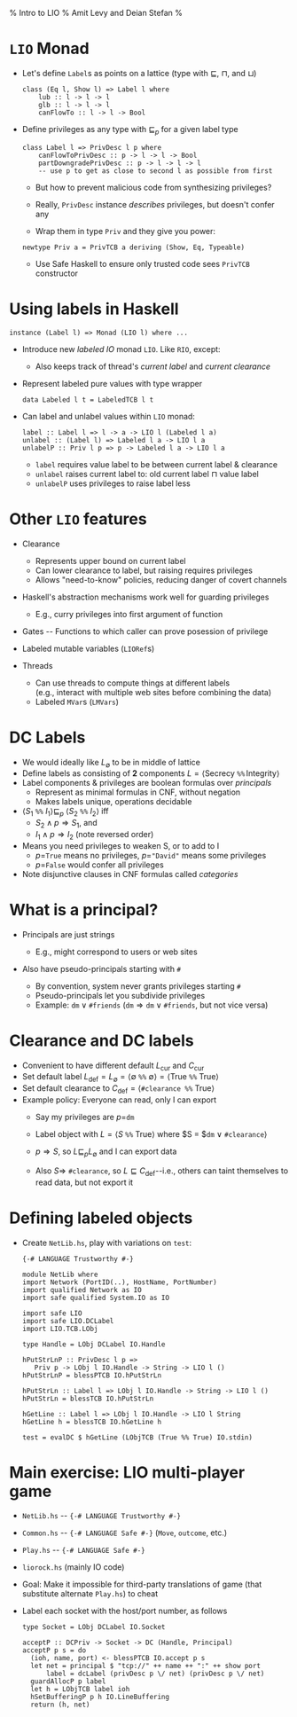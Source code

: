 % Intro to LIO
% Amit Levy and Deian Stefan
%

# `LIO` Monad

* Let's define `Label`s as points on a lattice
    (type with $\sqsubseteq$, $\sqcap$, and $\sqcup$)

    ~~~~ {.haskell}
    class (Eq l, Show l) => Label l where
        lub :: l -> l -> l
        glb :: l -> l -> l
        canFlowTo :: l -> l -> Bool
    ~~~~

* Define privileges as any type with $\sqsubseteq_p$ for a given label
      type

    ~~~~ {.haskell}
    class Label l => PrivDesc l p where
        canFlowToPrivDesc :: p -> l -> l -> Bool
        partDowngradePrivDesc :: p -> l -> l -> l
        -- use p to get as close to second l as possible from first
    ~~~~

    * But how to prevent malicious code from synthesizing privileges?

    * Really, `PrivDesc` instance _describes_ privileges, but doesn't
      confer any

    * Wrap them in type `Priv` and they give you power:

    ~~~~ {.haskell}
    newtype Priv a = PrivTCB a deriving (Show, Eq, Typeable)
    ~~~~

    * Use Safe Haskell to ensure only trusted code sees `PrivTCB` constructor

# Using labels in Haskell

~~~~ {.haskell}
instance (Label l) => Monad (LIO l) where ...
~~~~

* Introduce new _labeled IO_ monad `LIO`.  Like `RIO`, except:
    * Also keeps track of thread's _current label_ and _current clearance_

* Represent labeled pure values with type wrapper

    ~~~~ {.haskell}
    data Labeled l t = LabeledTCB l t
    ~~~~

* Can label and unlabel values within `LIO` monad:

    ~~~~ {.haskell}
    label :: Label l => l -> a -> LIO l (Labeled l a)
    unlabel :: (Label l) => Labeled l a -> LIO l a
    unlabelP :: Priv l p => p -> Labeled l a -> LIO l a
    ~~~~

    * `label` requires value label to be between current label & clearance
    * `unlabel` raises current label to:  old current label $\sqcap$ value label
    * `unlabelP` uses privileges to raise label less

# Other `LIO` features

* Clearance
    * Represents upper bound on current label
    * Can lower clearance to label, but raising requires privileges
    * Allows "need-to-know" policies, reducing danger of covert channels

* Haskell's abstraction mechanisms work well for guarding privileges
    * E.g., curry privileges into first argument of function

* Gates -- Functions to which caller can prove posession of privilege

* Labeled mutable variables (`LIORef`s)

* Threads
    * Can use threads to compute things at different labels  
      (e.g., interact with multiple web sites before combining the data)
    * Labeled `MVar`s (`LMVars`)


# DC Labels

* We would ideally like $L_\emptyset$ to be in middle of lattice
* Define labels as consisting of **2** components
  $L = \langle$Secrecy `%%` Integrity$\rangle$
* Label components & privileges are boolean formulas over *principals*
    * Represent as minimal formulas in CNF, without negation
    * Makes labels unique, operations decidable
* $\langle S_1$ `%%` $I_1\rangle\sqsubseteq_p
  \ \langle S_2$ `%%` $I_2\rangle$
  iff
    * $S_2 \wedge p \Longrightarrow S_1$, and
    * $I_1 \wedge p \Longrightarrow I_2$ (note reversed order)
* Means you need privileges to weaken S, or to add to I
    * $p=$`True` means no privileges, $p=$`"David"` means some privileges
    * $p=$`False` would confer all privileges
* Note disjunctive clauses in CNF formulas called
    _categories_

# What is a principal?

* Principals are just strings
    * E.g., might correspond to users or web sites

* Also have pseudo-principals starting with `#`
    * By convention, system never grants privileges starting `#`
    * Pseudo-principals let you subdivide privileges
    * Example: $\texttt{dm}\vee\texttt{#friends}$
      ($\texttt{dm}\Longrightarrow\texttt{dm}\vee\texttt{#friends}$,
      but not vice versa)


# Clearance and DC labels

* Convenient to have different default $L_\mathrm{cur}$ and $C_\mathrm{cur}$
* Set default label $L_\mathrm{def} = L_\emptyset = \langle\emptyset$ 
  `%%` $\emptyset\rangle = \langle$True `%%` True$\rangle$
* Set default clearance to $C_\mathrm{def} =\langle$`#clearance %%` True$\rangle$
* Example policy: Everyone can read, only I can export
    * Say my privileges are $p=$`dm`
    * Label object with $L = \langle S$ `%%` True$\rangle$
     where $S = $`dm` $\vee$ `#clearance`$\rangle$

    * $p\Longrightarrow S$, so $L\sqsubseteq_p L_\emptyset$ and I can
      export data

    * Also $S\Longrightarrow$ `#clearance`, so $L\sqsubseteq
      C_\mathrm{def}$--i.e., others can taint themselves to read data,
      but not export it

# Defining labeled objects

* Create `NetLib.hs`, play with variations on `test`:

    ~~~ {.haskell}
    {-# LANGUAGE Trustworthy #-}

    module NetLib where
    import Network (PortID(..), HostName, PortNumber)
    import qualified Network as IO
    import safe qualified System.IO as IO

    import safe LIO
    import safe LIO.DCLabel
    import LIO.TCB.LObj

    type Handle = LObj DCLabel IO.Handle

    hPutStrLnP :: PrivDesc l p =>
       Priv p -> LObj l IO.Handle -> String -> LIO l ()
    hPutStrLnP = blessPTCB IO.hPutStrLn

    hPutStrLn :: Label l => LObj l IO.Handle -> String -> LIO l ()
    hPutStrLn = blessTCB IO.hPutStrLn

    hGetLine :: Label l => LObj l IO.Handle -> LIO l String
    hGetLine h = blessTCB IO.hGetLine h

    test = evalDC $ hGetLine (LObjTCB (True %% True) IO.stdin)
    ~~~

# Main exercise: LIO multi-player game

* `NetLib.hs` -- `{-# LANGUAGE Trustworthy #-}`
* `Common.hs` -- `{-# LANGUAGE Safe #-}` (`Move`, `outcome`, etc.)
* `Play.hs` -- `{-# LANGUAGE Safe #-}`
* `liorock.hs` (mainly IO code)

* Goal: Make it impossible for third-party translations of game (that
  substitute alternate `Play.hs`) to cheat

* Label each socket with the host/port number, as follows

    ~~~ {.haskell}
    type Socket = LObj DCLabel IO.Socket

    acceptP :: DCPriv -> Socket -> DC (Handle, Principal)
    acceptP p s = do
      (ioh, name, port) <- blessPTCB IO.accept p s
      let net = principal $ "tcp://" ++ name ++ ":" ++ show port
          label = dcLabel (privDesc p \/ net) (privDesc p \/ net)
      guardAllocP p label
      let h = LObjTCB label ioh
      hSetBufferingP p h IO.LineBuffering
      return (h, net)
    ~~~ 
